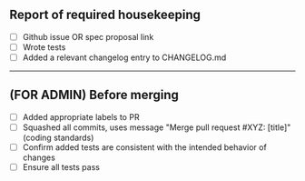 
<Describe summary of major changes here>

## Report of required housekeeping

- [ ] Github issue OR spec proposal link
- [ ] Wrote tests
- [ ] Added a relevant changelog entry to CHANGELOG.md

----

## (FOR ADMIN) Before merging

- [ ] Added appropriate labels to PR
- [ ] Squashed all commits, uses message "Merge pull request #XYZ: [title]" (coding standards)
- [ ] Confirm added tests are consistent with the intended behavior of changes
- [ ] Ensure all tests pass
